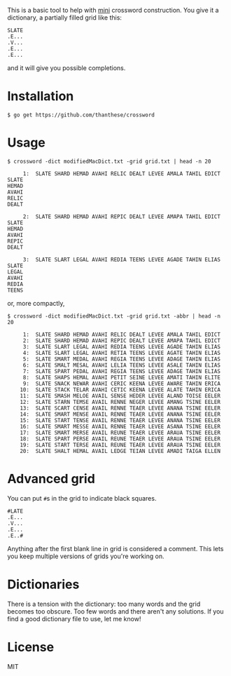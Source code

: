 This is a basic tool to help with [mini](http://www.nytimes.com/crosswords/game/mini) crossword construction. You give it a dictionary, a partially filled grid like this:

    SLATE
    .E...
    .V...
    .E...
    .E...

and it will give you possible completions.

# Installation

    $ go get https://github.com/thanthese/crossword

# Usage

    $ crossword -dict modifiedMacDict.txt -grid grid.txt | head -n 20

         1:  SLATE SHARD HEMAD AVAHI RELIC DEALT LEVEE AMALA TAHIL EDICT
    SLATE
    HEMAD
    AVAHI
    RELIC
    DEALT

         2:  SLATE SHARD HEMAD AVAHI REPIC DEALT LEVEE AMAPA TAHIL EDICT
    SLATE
    HEMAD
    AVAHI
    REPIC
    DEALT

         3:  SLATE SLART LEGAL AVAHI REDIA TEENS LEVEE AGADE TAHIN ELIAS
    SLATE
    LEGAL
    AVAHI
    REDIA
    TEENS

or, more compactly,

    $ crossword -dict modifiedMacDict.txt -grid grid.txt -abbr | head -n 20

         1:  SLATE SHARD HEMAD AVAHI RELIC DEALT LEVEE AMALA TAHIL EDICT
         2:  SLATE SHARD HEMAD AVAHI REPIC DEALT LEVEE AMAPA TAHIL EDICT
         3:  SLATE SLART LEGAL AVAHI REDIA TEENS LEVEE AGADE TAHIN ELIAS
         4:  SLATE SLART LEGAL AVAHI RETIA TEENS LEVEE AGATE TAHIN ELIAS
         5:  SLATE SMART MEDAL AVAHI REGIA TEENS LEVEE ADAGE TAHIN ELIAS
         6:  SLATE SMALT MESAL AVAHI LELIA TEENS LEVEE ASALE TAHIN ELIAS
         7:  SLATE SPART PEDAL AVAHI REGIA TEENS LEVEE ADAGE TAHIN ELIAS
         8:  SLATE SHAPS HEMAL AVAHI PETIT SEINE LEVEE AMATI TAHIN ELITE
         9:  SLATE SNACK NEWAR AVAHI CERIC KEENA LEVEE AWARE TAHIN ERICA
        10:  SLATE STACK TELAR AVAHI CETIC KEENA LEVEE ALATE TAHIN ERICA
        11:  SLATE SMASH MELOE AVAIL SENSE HEDER LEVEE ALAND TOISE EELER
        12:  SLATE STARN TEMSE AVAIL RENNE NEGER LEVEE AMANG TSINE EELER
        13:  SLATE SCART CENSE AVAIL RENNE TEAER LEVEE ANANA TSINE EELER
        14:  SLATE SMART MENSE AVAIL RENNE TEAER LEVEE ANANA TSINE EELER
        15:  SLATE START TENSE AVAIL RENNE TEAER LEVEE ANANA TSINE EELER
        16:  SLATE SMART MESSE AVAIL RENNE TEAER LEVEE ASANA TSINE EELER
        17:  SLATE SMART MERSE AVAIL REUNE TEAER LEVEE ARAUA TSINE EELER
        18:  SLATE SPART PERSE AVAIL REUNE TEAER LEVEE ARAUA TSINE EELER
        19:  SLATE START TERSE AVAIL REUNE TEAER LEVEE ARAUA TSINE EELER
        20:  SLATE SHALT HEMAL AVAIL LEDGE TEIAN LEVEE AMADI TAIGA ELLEN

# Advanced grid

You can put `#`s in the grid to indicate black squares.

    #LATE
    .E...
    .V...
    .E...
    .E..#

Anything after the first blank line in grid is considered a comment. This lets you keep multiple versions of grids you're working on.

# Dictionaries

There is a tension with the dictionary: too many words and the grid becomes too obscure. Too few words and there aren't any solutions. If you find a good dictionary file to use, let me know!

# License

MIT
